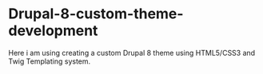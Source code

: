 # Drupal-8-custom-theme-development
Here i am using creating a custom Drupal 8 theme using HTML5/CSS3 and Twig Templating system.

